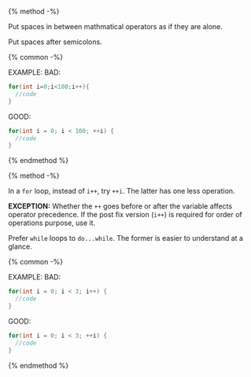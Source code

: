 {% method -%}

Put spaces in between mathmatical operators as if they are alone.

Put spaces after semicolons.

{% common -%}

EXAMPLE:
BAD:
```java
for(int i=0;i<100;i++){
  //code
}
```
GOOD:
```java
for(int i = 0; i < 100; ++i) {
  //code
}
```

{% endmethod %}

{% method -%}

In a `for` loop, instead of `i++`, try `++i`. The latter has one less operation.

**EXCEPTION:** Whether the `++` goes before or after the variable affects operator precedence. If the post fix version (`i++`) is required for order of operations purpose, use it.

Prefer `while` loops to `do...while`. The former is easier to understand at a glance.

{% common -%}

EXAMPLE:
BAD:
```java
for(int i = 0; i < 3; i++) {
  //code
}
```
GOOD:
```java
for(int i = 0; i < 3; ++i) {
  //code
}
```


{% endmethod %}